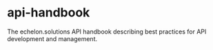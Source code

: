 # api-handbook
The echelon.solutions API handbook describing best practices for API development and management.
